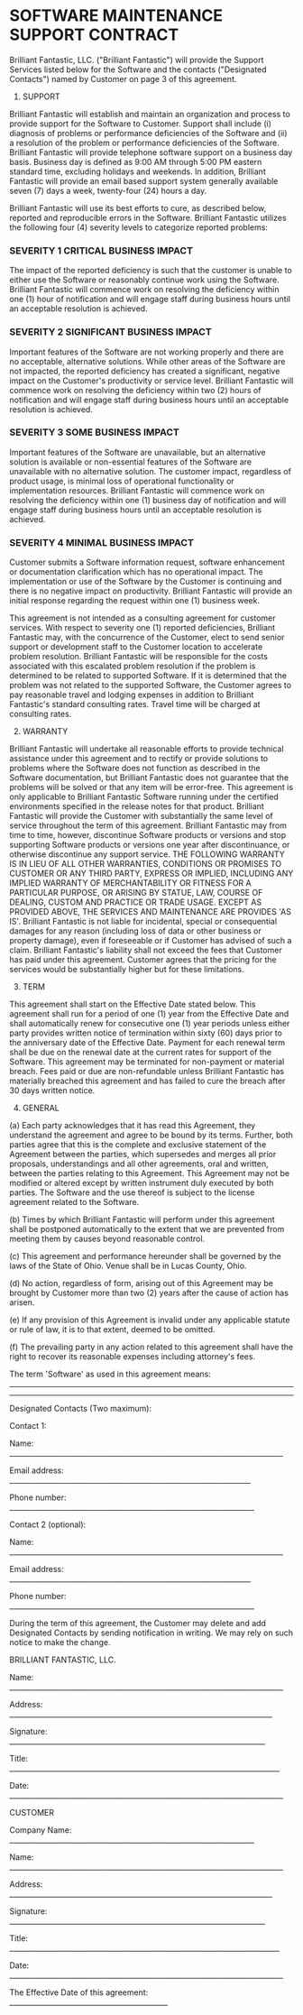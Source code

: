 # SOFTWARE MAINTENANCE SUPPORT CONTRACT

Brilliant Fantastic, LLC. ("Brilliant Fantastic") will provide the Support Services listed below for the Software and the contacts ("Designated Contacts") named by Customer on page 3 of this agreement.

1. SUPPORT

Brilliant Fantastic will establish and maintain an organization and process to provide support for the Software to Customer. Support shall include (i) diagnosis of problems or performance deficiencies of the Software and (ii) a resolution of the problem or performance deficiencies of the Software. Brilliant Fantastic will provide telephone software support on a business day basis. Business day is defined as 9:00 AM through 5:00 PM eastern standard time, excluding holidays and weekends. In addition, Brilliant Fantastic will provide an email based support system generally available seven (7) days a week, twenty-four (24) hours a day.

Brilliant Fantastic will use its best efforts to cure, as described below, reported and reproducible errors in the Software. Brilliant Fantastic utilizes the following four (4) severity levels to categorize reported problems:

### SEVERITY 1 CRITICAL BUSINESS IMPACT

The impact of the reported deficiency is such that the customer is unable to either use the Software or reasonably continue work using the Software. Brilliant Fantastic will commence work on resolving the deficiency within one (1) hour of notification and will engage staff during business hours until an acceptable resolution is achieved.

### SEVERITY 2 SIGNIFICANT BUSINESS IMPACT

Important features of the Software are not working properly and there are no acceptable, alternative solutions. While other areas of the Software are not impacted, the reported deficiency has created a significant, negative impact on the Customer's productivity or service level. Brilliant Fantastic will commence work on resolving the deficiency within two (2) hours of notification and will engage staff during business hours until an acceptable resolution is achieved.

### SEVERITY 3 SOME BUSINESS IMPACT

Important features of the Software are unavailable, but an alternative solution is available or non-essential features of the Software are unavailable with no alternative solution. The customer impact, regardless of product usage, is minimal loss of operational functionality or implementation resources. Brilliant Fantastic will commence work on resolving the deficiency within one (1) business day of notification and will engage staff during business hours until an acceptable resolution is achieved.

### SEVERITY 4 MINIMAL BUSINESS IMPACT

Customer submits a Software information request, software enhancement or documentation clarification which has no operational impact. The implementation or use of the Software by the Customer is continuing and there is no negative impact on productivity. Brilliant Fantastic will provide an initial response regarding the request within one (1) business week.

This agreement is not intended as a consulting agreement for customer services. With respect to severity one (1) reported deficiencies, Brilliant Fantastic may, with the concurrence of the Customer, elect to send senior support or development staff to the Customer location to accelerate problem resolution. Brilliant Fantastic will be responsible for the costs associated with this escalated problem resolution if the problem is determined to be related to supported Software. If it is determined that the problem was not related to the supported Software, the Customer agrees to pay reasonable travel and lodging expenses in addition to Brilliant Fantastic's standard consulting rates. Travel time will be charged at consulting rates.

2. WARRANTY

Brilliant Fantastic will undertake all reasonable efforts to provide technical assistance under this agreement and to rectify or provide solutions to problems where the Software does not function as described in the Software documentation, but Brilliant Fantastic does not guarantee that the problems will be solved or that any item will be error-free. This agreement is only applicable to Brilliant Fantastic Software running under the certified environments specified in the release notes for that product. Brilliant Fantastic will provide the Customer with substantially the same level of service throughout the term of this agreement. Brilliant Fantastic may from time to time, however, discontinue Software products or versions and stop supporting Software products or versions one year after discontinuance, or otherwise discontinue any support service. THE FOLLOWING WARRANTY IS IN LIEU OF ALL OTHER WARRANTIES, CONDITIONS OR PROMISES TO CUSTOMER OR ANY THIRD PARTY, EXPRESS OR IMPLIED, INCLUDING ANY IMPLIED WARRANTY OF MERCHANTABILITY OR FITNESS FOR A PARTICULAR PURPOSE, OR ARISING BY STATUE, LAW, COURSE OF DEALING, CUSTOM AND PRACTICE OR TRADE USAGE. EXCEPT AS PROVIDED ABOVE, THE SERVICES AND MAINTENANCE ARE PROVIDES 'AS IS'. Brilliant Fantastic is not liable for incidental, special or consequential damages for any reason (including loss of data or other business or property damage), even if foreseeable or if Customer has advised of such a claim. Brilliant Fantastic's liability shall not exceed the fees that Customer has paid under this agreement. Customer agrees that the pricing for the services would be substantially higher but for these limitations.

3. TERM

This agreement shall start on the Effective Date stated below. This agreement shall run for a period of one (1) year from the Effective Date and shall automatically renew for consecutive one (1) year periods unless either party provides written notice of termination within sixty (60) days prior to the anniversary date of the Effective Date. Payment for each renewal term shall be due on the renewal date at the current rates for support of the Software. This agreement may be terminated for non-payment or material breach. Fees paid or due are non-refundable unless Brilliant Fantastic has materially breached this agreement and has failed to cure the breach after 30 days written notice.

4. GENERAL

(a) Each party acknowledges that it has read this Agreement, they understand the agreement and agree to be bound by its terms. Further, both parties agree that this is the complete and exclusive statement of the Agreement between the parties, which supersedes and merges all prior proposals, understandings and all other agreements, oral and written, between the parties relating to this Agreement. This Agreement may not be modified or altered except by written instrument duly executed by both parties. The Software and the use thereof is subject to the license agreement related to the Software.

(b) Times by which Brilliant Fantastic will perform under this agreement shall be postponed automatically to the extent that we are prevented from meeting them by causes beyond reasonable control.

(c) This agreement and performance hereunder shall be governed by the laws of the State of Ohio. Venue shall be in Lucas County, Ohio.

(d) No action, regardless of form, arising out of this Agreement may be brought by Customer more than two (2) years after the cause of action has arisen.

(e) If any provision of this Agreement is invalid under any applicable statute or rule of law, it is to that extent, deemed to be omitted.

(f) The prevailing party in any action related to this agreement shall have the right to recover its reasonable expenses including attorney's fees.

The term 'Software' as used in this agreement means:

__________________________________________________________________________________

__________________________________________________________________________________

Designated Contacts (Two maximum):


Contact 1:

Name: ____________________________________________________________________________

Email address: ___________________________________________________________________

Phone number: ____________________________________________________________________


Contact 2 (optional):

Name: ____________________________________________________________________________

Email address: ___________________________________________________________________

Phone number: ____________________________________________________________________


During the term of this agreement, the Customer may delete and add Designated Contacts by sending notification in writing. We may rely on such notice to make the change.


BRILLIANT FANTASTIC, LLC.

Name: ____________________________________________________________________________

Address: _________________________________________________________________________

Signature: _______________________________________________________________________

Title: ___________________________________________________________________________

Date: ____________________________________________________________________________


CUSTOMER

Company Name: ____________________________________________________________________

Name: ____________________________________________________________________________

Address: _________________________________________________________________________

Signature: _______________________________________________________________________

Title: ___________________________________________________________________________

Date: ____________________________________________________________________________


The Effective Date of this agreement: ____________________________________________

